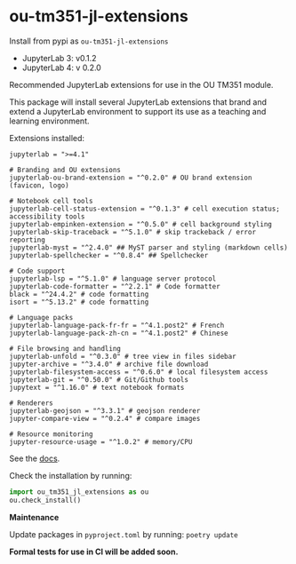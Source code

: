 # ou-tm351-jl-extensions

Install from pypi as `ou-tm351-jl-extensions`

- JupyterLab 3: v0.1.2
- JupyterLab 4: v 0.2.0

Recommended JupyterLab extensions for use in the OU TM351 module.

This package will install several JupyterLab extensions that brand and extend a JupyterLab environment to support its use as a teaching and learning environment.

Extensions installed:

```text
jupyterlab = ">=4.1"

# Branding and OU extensions
jupyterlab-ou-brand-extension = "^0.2.0" # OU brand extension (favicon, logo)

# Notebook cell tools
jupyterlab-cell-status-extension = "^0.1.3" # cell execution status; accessibility tools
jupyterlab-empinken-extension = "^0.5.0" # cell background styling
jupyterlab-skip-traceback = "^5.1.0" # skip trackeback / error reporting
jupyterlab-myst = "^2.4.0" ## MyST parser and styling (markdown cells)
jupyterlab-spellchecker = "^0.8.4" ## Spellchecker

# Code support
jupyterlab-lsp = "^5.1.0" # language server protocol
jupyterlab-code-formatter = "^2.2.1" # Code formatter
black = "^24.4.2" # code formatting
isort = "^5.13.2" # code formatting

# Language packs
jupyterlab-language-pack-fr-fr = "^4.1.post2" # French
jupyterlab-language-pack-zh-cn = "^4.1.post2" # Chinese

# File browsing and handling
jupyterlab-unfold = "^0.3.0" # tree view in files sidebar
jupyter-archive = "^3.4.0" # archive file download
jupyterlab-filesystem-access = "^0.6.0" # local filesystem access
jupyterlab-git = "^0.50.0" # Git/Github tools
jupytext = "^1.16.0" # text notebook formats

# Renderers
jupyterlab-geojson = "^3.3.1" # geojson renderer
jupyter-compare-view = "^0.2.4" # compare images

# Resource monitoring
jupyter-resource-usage = "^1.0.2" # memory/CPU

```

See the [docs]().

Check the installation by running:

```python
import ou_tm351_jl_extensions as ou
ou.check_install()
```

__Maintenance__

Update packages in `pyproject.toml` by running: `poetry update`

__Formal tests for use in CI will be added soon.__
